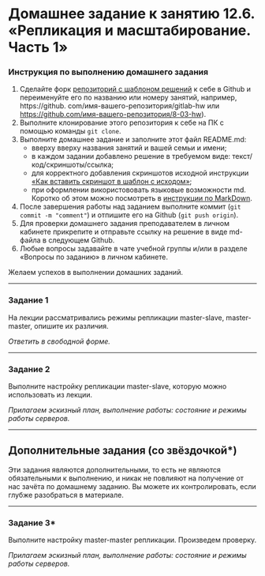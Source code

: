 # Домашнее задание к занятию 12.6. «Репликация и масштабирование. Часть 1»

### Инструкция по выполнению домашнего задания

1. Сделайте форк [репозиторий с шаблоном решений](https://github.com/netology-code/sys-pattern-homework) к себе в Github и переименуйте его по названию или номеру занятий, например, https://github. com/имя-вашего-репозитория/gitlab-hw или https://github.com/имя-вашего-репозитория/8-03-hw).
2. Выполните клонирование этого репозитория к себе на ПК с помощью команды `git clone`.
3. Выполните домашнее задание и заполните этот файл README.md:
   - вверху вверху названия занятий и вашей семьи и имени;
   - в каждом задании добавлено решение в требуемом виде: текст/код/скриншоты/ссылка;
   - для корректного добавления скриншотов исходной инструкции [«Как вставить скриншот в шаблон с исходом»](https://github.com/netology-code/sys-pattern-homework/blob/main/screen-instruction.md);
   - при оформлении використововать языковые возможности md. Коротко об этом можно посмотреть в [инструкции по MarkDown](https://github.com/netology-code/sys-pattern-homework/blob/main/md-instruction.md).
4. После завершения работы над заданием выполните коммит (`git commit -m "comment"`) и отпишите его на Github (`git push origin`).
5. Для проверки домашнего задания преподавателем в личном кабинете прикрепите и отправьте ссылку на решение в виде md-файла в следующем Github.
6. Любые вопросы задавайте в чате учебной группы и/или в разделе «Вопросы по заданию» в личном кабинете.

Желаем успехов в выполнении домашних заданий.

---

### Задание 1

На лекции рассматривались режимы репликации master-slave, master-master, опишите их различия.

*Ответить в свободной форме.*

---

### Задание 2

Выполните настройку репликации master-slave, которую можно использовать из лекции.

*Прилагаем эскизный план, выполнение работы: состояние и режимы работы серверов.*

---

## Дополнительные задания (со звёздочкой*)
Эти задания являются дополнительными, то есть не являются обязательными к выполнению, и никак не повлияют на получение от нас зачёта по домашнему заданию. Вы можете их контролировать, если глубже разобраться в материале.

---

### Задание 3*

Выполните настройку master-master репликации. Произведем проверку.

*Прилагаем эскизный план, выполнение работы: состояние и режимы работы серверов.*
